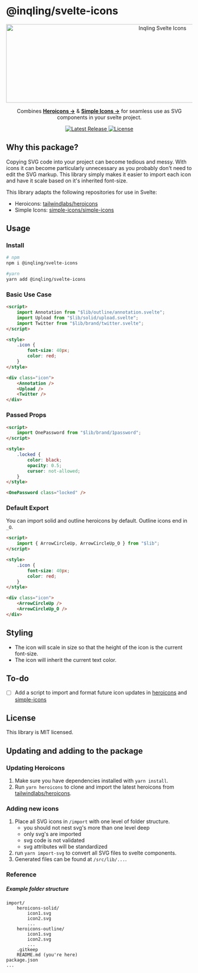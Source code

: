 # @inqling/svelte-icons

<p align="center">
  <img src="https://github.com/Inqling/svelte-icons/blob/main/static/banner.png" alt="Inqling Svelte Icons" width="830" height="212">
</p>

<p align="center">
  Combines <a href="https://heroicons.com"><strong>Heroicons &rarr;</strong></a> & <a href="https://simpleicons.org/"><strong>Simple Icons &rarr;</strong></a> for seamless use as SVG components in your svelte project.
</p>

<p align="center">
    <a href="https://www.npmjs.com/package/@inqling/svelte-icons">
		<img src="https://img.shields.io/npm/v/@inqling/svelte-icons" alt="Latest Release">
	</a>
    <a href="https://github.com/Inqling/svelte-icons/blob/main/LICENSE">
		<img src="https://img.shields.io/npm/l/@inqling/svelte-icons.svg" alt="License">
	</a>
</p>

## Why this package?

Copying SVG code into your project can become tedious and messy. With icons it can become particularly unnecessary as you probably don't need to edit the SVG markup. This library simply makes it easier to import each icon and have it scale based on it's inherited font-size.

This library adapts the following repositories for use in Svelte:

-   Heroicons: [tailwindlabs/heroicons](https://github.com/tailwindlabs/heroicons)
-   Simple Icons: [simple-icons/simple-icons](https://github.com/simple-icons/simple-icons)

## Usage

### Install

```bash
# npm
npm i @inqling/svelte-icons
```

```bash
#yarn
yarn add @inqling/svelte-icons
```

### Basic Use Case

```html
<script>
	import Annotation from "$lib/outline/annotation.svelte";
	import Upload from "$lib/solid/upload.svelte";
	import Twitter from "$lib/brand/twitter.svelte";
</script>

<style>
	.icon {
		font-size: 40px;
		color: red;
	}
</style>

<div class="icon">
	<Annotation />
	<Upload />
	<Twitter />
</div>
```

### Passed Props

```html
<script>
	import OnePassword from "$lib/brand/1password";
</script>

<style>
	.locked {
		color: black;
		opacity: 0.5;
		cursor: not-allowed;
	}
</style>

<OnePassword class="locked" />
```

### Default Export

You can import solid and outline heroicons by default. Outline icons end in `_O`.

```html
<script>
	import { ArrowCircleUp, ArrowCircleUp_O } from "$lib";
</script>

<style>
	.icon {
		font-size: 40px;
		color: red;
	}
</style>

<div class="icon">
	<ArrowCircleUp />
	<ArrowCircleUp_O />
</div>
```

## Styling

-   The icon will scale in size so that the height of the icon is the current font-size.
-   The icon will inherit the current text color.

## To-do

-   [ ] Add a script to import and format future icon updates in [heroicons](https://github.com/tailwindlabs/heroicons) and [simple-icons](https://github.com/simple-icons/simple-icons)

## License

This library is MIT licensed.

## Updating and adding to the package

### Updating Heroicons

1. Make sure you have dependencies installed with `yarn install`.
2. Run `yarn heroicons` to clone and import the latest heroicons from [tailwindlabs/heroicons](https://github.com/tailwindlabs/heroicons/tree/master/src).

### Adding new icons

1. Place all SVG icons in `/import` with one level of folder structure.
    - you should not nest svg's more than one level deep
    - only svg's are imported
    - svg code is not validated
    - svg attributes will be standardized
2. run `yarn import-svg` to convert all SVG files to svelte components.
3. Generated files can be found at `/src/lib/...`.

### Reference

##### Example folder structure

```
import/
	heroicons-solid/
		icon1.svg
		icon2.svg
		...
	heroicons-outline/
		icon1.svg
		icon2.svg
		...
	.gitkeep
	README.md (you're here)
package.json
...
```
